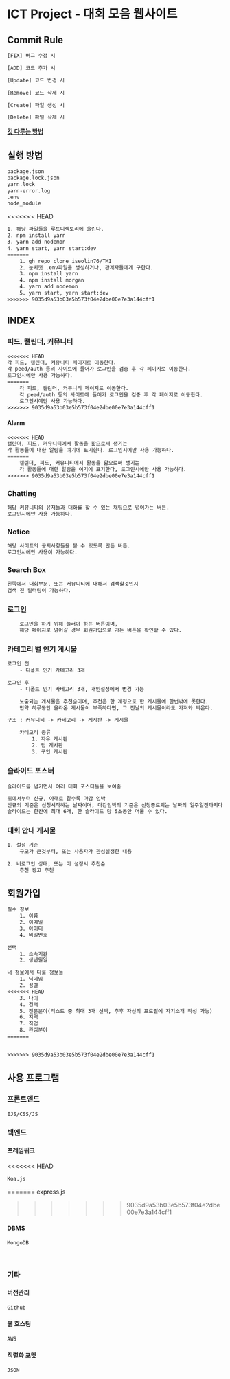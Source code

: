 <!-- @format -->

# ICT Project - 대회 모음 웹사이트

## Commit Rule

```txt
[FIX] 버그 수정 시

[ADD] 코드 추가 시

[Update] 코드 변경 시

[Remove] 코드 삭제 시

[Create] 파일 생성 시

[Delete] 파일 삭제 시
```

**[깃 다루는 방법](./GitCommand.md)**

## 실행 방법

```txt
package.json
package.lock.json
yarn.lock
yarn-error.log
.env
node_module
```
<<<<<<< HEAD

```txt
1. 해당 파일들을 루트디렉토리에 올린다.
2. npm install yarn
3. yarn add nodemon
4. yarn start, yarn start:dev
=======
    1. gh repo clone iseolin76/TMI
    2. 눈치껏 .env파일을 생성하거나, 관계자들에게 구한다.
    3. npm install yarn
    4. npm install morgan
    4. yarn add nodemon
    5. yarn start, yarn start:dev
>>>>>>> 9035d9a53b03e5b573f04e2dbe00e7e3a144cff1
```

## INDEX

### 피드, 캘린더, 커뮤니티

```txt
<<<<<<< HEAD
각 피드, 캘린더, 커뮤니티 페이지로 이동한다.
각 peed/auth 등의 사이트에 들어가 로그인을 검증 후 각 페이지로 이동한다.
로그인시에만 사용 가능하다.
=======
    각 피드, 캘린더, 커뮤니티 페이지로 이동한다.
    각 peed/auth 등의 사이트에 들어가 로그인을 검증 후 각 페이지로 이동한다.
    로그인시에만 사용 가능하다.
>>>>>>> 9035d9a53b03e5b573f04e2dbe00e7e3a144cff1
```

#### Alarm

```txt
<<<<<<< HEAD
캘린더, 피드, 커뮤니티에서 활동을 핢으로써 생기는
각 활동들에 대한 알람을 여기에 표기한다. 로그인시에만 사용 가능하다.
=======
    캘린더, 피드, 커뮤니티에서 활동을 핢으로써 생기는
    각 활동들에 대한 알람을 여기에 표기한다, 로그인시에만 사용 가능하다.
>>>>>>> 9035d9a53b03e5b573f04e2dbe00e7e3a144cff1
```

### Chatting

```txt
해당 커뮤니티의 유저들과 대화를 할 수 있는 채팅으로 넘어가는 버튼.
로그인시에만 사용 가능하다.
```

### Notice

```txt
해당 사이트의 공지사항들을 볼 수 있도록 만든 버튼.
로그인시에만 사용이 가능하다.
```

### Search Box

```txt
왼쪽에서 대회부문, 또는 커뮤니티에 대해서 검색할것인지
검색 전 필터링이 가능하다.
```

### 로그인

```txt
    로그인을 하기 위해 눌러야 하는 버튼이며,
    해당 페이지로 넘어갈 경우 회원가입으로 가는 버튼을 확인할 수 있다.
```

### 카테고리 별 인기 게시물

```txt
로그인 전
    - 디폴트 인기 카테고리 3개

로그인 후
    - 디폴트 인기 카테고리 3개, 개인설정에서 변경 가능

    노출되는 게시물은 추천순이며, 추천은 한 계정으로 한 게시물에 한번밖에 못한다.
    만약 하루동안 올라온 게시물이 부족하다면, 그 전날의 게시물이라도 가져와 띄운다.
```

```txt
구조 : 커뮤니티 -> 카테고리 -> 게시판 -> 게시물

    카테고리 종류
        1. 자유 게시판
        2. 팁 게시판
        3. 구인 게시판
```

### 슬라이드 포스터

```text
슬라이드를 넘기면서 여러 대회 포스터들을 보여줌
```

```txt
위에서부터 신규, 아래로 갈수록 마감 임박
신규의 기준은 신청시작하는 날짜이며, 마감임박의 기준은 신청종료되는 날짜의 일주일전까지다.
슬라이드는 한칸에 최대 6개, 한 슬라이드 당 5초동안 머물 수 있다.
```

### 대회 안내 게시물

```txt
1. 설정 기준
    규모가 큰것부터, 또는 사용자가 관심설정한 내용

2. 비로그인 상태, 또는 미 설정시 추천순
    추천 광고 추천
```

## 회원가입

```txt
필수 정보
    1. 이름
    2. 이메일
    3. 아이디
    4. 비밀번호

선택
    1. 소속기관
    2. 생년원일

내 정보에서 다룰 정보들
    1. 닉네임
    2. 성별
<<<<<<< HEAD
    3. 나이
    4. 경력
    5. 전문분야(리스트 중 최대 3개 선택, 추후 자신의 프로필에 자기소개 작성 가능)
    6. 지역
    7. 직업
    8. 관심분야
=======


>>>>>>> 9035d9a53b03e5b573f04e2dbe00e7e3a144cff1
```

## 사용 프로그램

### 프론트엔드

```txt
EJS/CSS/JS
```

### 백엔드

#### 프레임워크
<<<<<<< HEAD

```txt
Koa.js
```
=======
    express.js
>>>>>>> 9035d9a53b03e5b573f04e2dbe00e7e3a144cff1

#### DBMS

```txt
MongoDB
```

</br>

### 기타

#### 버전관리

```txt
Github
```

#### 웹 호스팅

```txt
AWS
```

#### 직렬화 포맷

```txt
JSON
```
